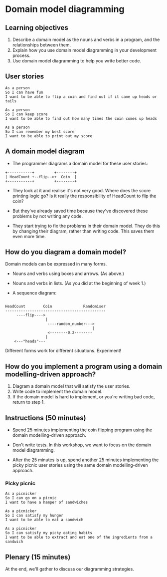 # Domain model diagramming

## Learning objectives

1. Describe a domain model as the nouns and verbs in a program, and the relationships between them.
2. Explain how you use domain model diagramming in your development process.
3. Use domain model diagramming to help you write better code.

## User stories

```
As a person
So I can have fun
I want to be able to flip a coin and find out if it came up heads or tails
```

```
As a person
So I can keep score
I want to be able to find out how many times the coin comes up heads
```

```
As a person
So I can remember my best score
I want to be able to print out my score
```

## A domain model diagram

* The programmer diagrams a domain model for these user stories:

```
+-----------+         +--------+
| HeadCount +--flip-->+  Coin  |
+-----------+         +--------+
```

* They look at it and realise it's not very good.  Where does the score printing logic go? Is it really the responsibility of HeadCount to flip the coin?

* But they've already saved time because they've discovered these problems by not writing any code.

* They start trying to fix the problems in their domain model.  They do this by changing their diagram, rather than writing code.  This saves them even more time.

## How do you diagram a domain model?

Domain models can be expressed in many forms.

* Nouns and verbs using boxes and arrows. (As above.)

* Nouns and verbs in lists. (As you did at the beginning of week 1.)

* A sequence diagram:

```

HeadCount        Coin              Randomiser
---------------------------------------------
     ----flip---->
                  |
                   ----random_number--->
                                       |
                   <--------0.2--------
                  |
    <---"heads"---
```

Different forms work for different situations.  Experiment!

## How do you implement a program using a domain modelling-driven approach?

1. Diagram a domain model that will satisfy the user stories.
2. Write code to implement the domain model.
3. If the domain model is hard to implement, or you're writing bad code, return to step 1.

## Instructions (50 minutes)

* Spend 25 minutes implementing the coin flipping program using the domain modelling-driven approach.

* Don't write tests.  In this workshop, we want to focus on the domain model diagramming.

* After the 25 minutes is up, spend another 25 minutes implementing the picky picnic user stories using the same domain modelling-driven approach.

### Picky picnic

```
As a picnicker
So I can go on a picnic
I want to have a hamper of sandwiches
```

```
As a picnicker
So I can satisfy my hunger
I want to be able to eat a sandwich
```

```
As a picnicker
So I can satisfy my picky eating habits
I want to be able to extract and eat one of the ingredients from a sandwich
```

## Plenary (15 minutes)

At the end, we'll gather to discuss our diagramming strategies.
